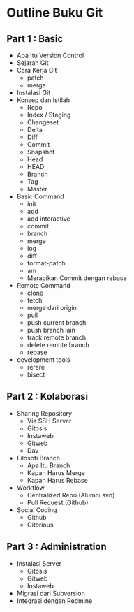 # Outline Buku Git

## Part 1 : Basic
- Apa Itu Version Control
- Sejarah Git
- Cara Kerja Git
	- patch
	- merge
- Instalasi Git
- Konsep dan Istilah
	- Repo
	- Index / Staging
	- Changeset
	- Delta
	- Diff
	- Commit
	- Snapshot
	- Head
	- HEAD
	- Branch
	- Tag
	- Master
- Basic Command
	- init
	- add
	- add interactive
	- commit
	- branch
	- merge
	- log
	- diff
	- format-patch
	- am
	- Merapikan Commit dengan rebase
- Remote Command
	- clone
	- fetch
	- merge dari origin
	- pull
	- push current branch
	- push branch lain
	- track remote branch
	- delete remote branch
	- rebase
- development tools
	- rerere
	- bisect

## Part 2 : Kolaborasi
- Sharing Repository
	- Via SSH Server
	- Gitosis
	- Instaweb
	- Gitweb
	- Dav
- Filosofi Branch
	- Apa Itu Branch
	- Kapan Harus Merge
	- Kapan Harus Rebase
- Workflow
	- Centralized Repo (Alumni svn)
	- Pull Request (Github)
- Social Coding
	- Github
	- Gitorious

## Part 3 : Administration
- Instalasi Server
	- Gitosis
	- Gitweb
	- Instaweb
- Migrasi dari Subversion
- Integrasi dengan Redmine

